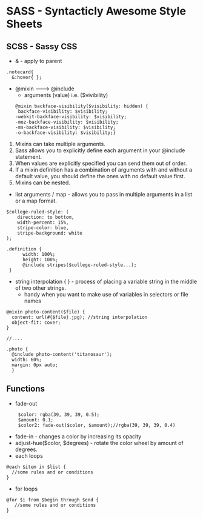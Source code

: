 # SASS - Syntacticly Awesome Style Sheets
## SCSS - Sassy CSS

* & - apply to parent
```
.notecard{
  &:hover{ };
```
* @mixin ---> @include
  * arguments (value) i.e. ($vivibility)
  ```
  @mixin backface-visibility($visibility: hidden) {
   backface-visibility: $visibility;
  -webkit-backface-visibility: $visibility;
  -moz-backface-visibility: $visibility;
  -ms-backface-visibility: $visibility;
  -o-backface-visibility: $visibility;}
  ```
1. Mixins can take multiple arguments.
2. Sass allows you to explicitly define each argument in your @include statement.
3. When values are explicitly specified you can send them out of order.
4. If a mixin definition has a combination of arguments with and without a default value, you should define the ones with no default value first.
5. Mixins can be nested.

* list arguments / map - allows you to pass in multiple arguments in a list or a map format.
```
$college-ruled-style: ( 
    direction: to bottom,
    width-percent: 15%,
    stripe-color: blue,
    stripe-background: white
);

.definition {
      width: 100%;
      height: 100%;
      @include stripes($college-ruled-style...);
 }
```
* string interpolation { } - process of placing a variable string in the middle of two other strings.
  * handy when you want to make use of variables in selectors or file names
```
@mixin photo-content($file) {
  content: url(#{$file}.jpg); //string interpolation
  object-fit: cover;
}

//....

.photo { 
  @include photo-content('titanosaur');
  width: 60%;
  margin: 0px auto; 
  }
```

## Functions
* fade-out
  ```
   $color: rgba(39, 39, 39, 0.5);
   $amount: 0.1;
   $color2: fade-out($color, $amount);//rgba(39, 39, 39, 0.4)
   ```
* fade-in - changes a color by increasing its opacity
* adjust-hue($color, $degrees) - rotate the color wheel by amount of degrees.
* each loops
```
@each $item in $list {
  //some rules and or conditions
}
```
* for loops
```
@for $i from $begin through $end {
   //some rules and or conditions
}
```
